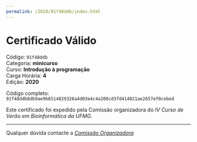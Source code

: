 ```yaml
---
permalink: /2020/91f48ddb/index.html
---
```


# Certificado Válido

Código: `91f48ddb`<br>
Categoria: **minicurso**<br>
Curso: **Introdução à programação**<br>
Carga Horária: **4**<br>
Edição: **2020**<br>


Código completo: `91f48ddb8db9ae9b6514829326a4d03e4c4a200cd3fd414021ae2657ef0cebed`


Este certificado foi expedido pela Comissão organizadora do *IV Curso de Verão em Bioinformática da UFMG*.

----

Qualquer dúvida contacte a [_Comissão Organizadora_](<mailto:cursobioinfoufmg@gmail.com$subject=[Certificados]>)

